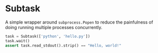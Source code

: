 # Subtask

A simple wrapper around `subprocess.Popen` to reduce the painfulness of doing
running multiple processes concurrently.

```py
task = Subtask(['python', 'hello.py'])
task.wait()
assert task.read_stdout().strip() == "Hello, world!"
```
